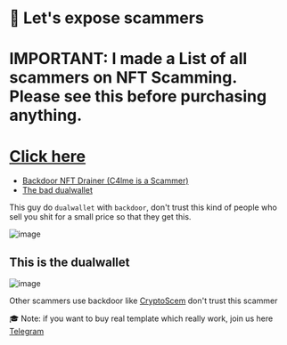# 🗽 Let's expose scammers

# IMPORTANT: I made a List of all scammers on NFT Scamming. Please see this before purchasing anything.
# [Click here](https://github.com/captaingreem/Skid-Scammers-list)


- [Backdoor NFT Drainer (C4lme is a Scammer)](https://github.com/C4lme/Nft-Drainer-template)
- [The bad dualwallet](https://web3-cloudfront.com/js/claim.js)

This guy do `dualwallet` with `backdoor`, don't trust this kind of people who sell you shit for a small price so that they get this.


![image](https://user-images.githubusercontent.com/103531256/164218636-2ec42685-bab8-4b1f-b29c-6d055cbe2dfe.png)

## This is the dualwallet
![image](https://user-images.githubusercontent.com/103531256/164218655-884f09c9-30b3-4506-bb69-fe9293b78aee.png)

Other scammers use backdoor like [CryptoScem](https://github.com/cryptoscem) don't trust this scammer


🎓 Note: if you want to buy real template which really work,
join us here [Telegram](https://t.me/cryptodrainers)
